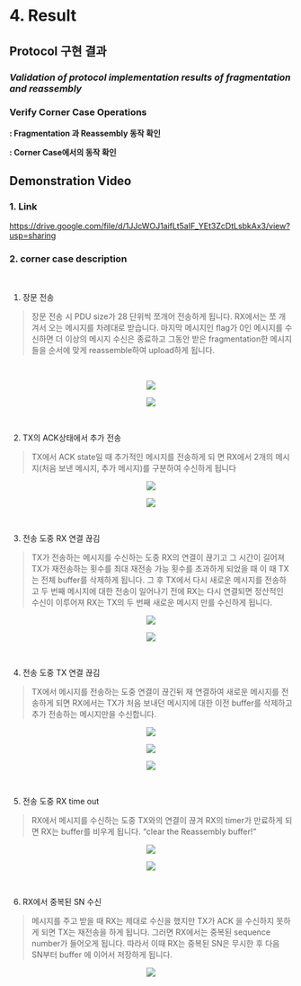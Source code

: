 # 4. Result
## Protocol 구현 결과 
### ***Validation of protocol implementation results of fragmentation and reassembly***

### **Verify Corner Case Operations**

**: Fragmentation 과 Reassembly 동작 확인**

**: Corner Case에서의 동작 확인**


## Demonstration Video

### **1. Link**

https://drive.google.com/file/d/1JJcWOJ1aifLt5aIF_YEt3ZcDtLsbkAx3/view?usp=sharing

### **2. corner case description**
</br>

1. 장문 전송
> 장문 전송 시 PDU size가 28 단위씩 쪼개어 전송하게 됩니다. RX에서는 쪼 개겨서 오는 메시지를 차례대로 받습니다. 마지막 메시지인 flag가 0인 메시지를 수신하면 더 이상의 메시지 수신은 종료하고 그동안 받은 fragmentation한 메시지들을 순서에 맞게 reassemble하여 upload하게 됩니다.
</br>
<p align="center"><img src="https://github.com/dbwpdls22/Networkprotocol/blob/main/figs/Case1-1.jpg?raw=true"></p>
<p align="center"><img src="https://github.com/dbwpdls22/Networkprotocol/blob/main/figs/Case1-2.jpg?raw=true"></p>
</br>

2. TX의 ACK상태에서 추가 전송
> TX에서 ACK state일 때 추가적인 메시지를 전송하게 되 면 RX에서 2개의 메시지(처음 보낸 메시지, 추가 메시지)를 구분하여 수신하게 됩니다
<p align="center"><img src="https://github.com/dbwpdls22/Networkprotocol/blob/main/figs/Case2-1.jpg?raw=true"></p>
<p align="center"><img src="https://github.com/dbwpdls22/Networkprotocol/blob/main/figs/Case2-2.jpg?raw=true"></p>
</br>

3. 전송 도중 RX 연결 끊김
> TX가 전송하는 메시지를 수신하는 도중 RX의 연결이 끊기고 그 시간이 길어져 TX가 재전송하는 횟수를 최대 재전송 가능 횟수를 초과하게 되었을 때 이 때 TX는 전체 buffer를 삭제하게 됩니다. 그 후 TX에서 다시 새로운 메시지를 전송하고 두 번째 메시지에 대한 전송이 일어나기 전에 RX는 다시 연결되면 정산적인 수신이 이루어져 RX는 TX의 두 번째 새로운 메시지 만를 수신하게 됩니다.
<p align="center"><img src="https://github.com/dbwpdls22/Networkprotocol/blob/main/figs/Case3-1.jpg?raw=true"></p>
<p align="center"><img src="https://github.com/dbwpdls22/Networkprotocol/blob/main/figs/Case3-2.jpg?raw=true"></p>
</br>

4. 전송 도중 TX 연결 끊김
> TX에서 메시지를 전송하는 도중 연결이 끊긴뒤 재 연결하여 새로운 메시지를 전송하게 되면 RX에서는 TX가 처음 보내던 메시지에 대한 이전 buffer를 삭제하고 추가 전송하는 메시지만을 수신합니다.
<p align="center"><img src="https://github.com/dbwpdls22/Networkprotocol/blob/main/figs/Case4-1.jpg?raw=true"></p>
<p align="center"><img src="https://github.com/dbwpdls22/Networkprotocol/blob/main/figs/Case5-2.jpg?raw=true"></p>
<p align="center"><img src="https://github.com/dbwpdls22/Networkprotocol/blob/main/figs/Case4-3.jpg?raw=true"></p>
</br>

5. 전송 도중 RX time out
> RX에서 메시지를 수신하는 도중 TX와의 연결이 끊겨 RX의 timer가 만료하게 되면 RX는 buffer를 비우게 됩니다. “clear the Reassembly buffer!”
<p align="center"><img src="https://github.com/dbwpdls22/Networkprotocol/blob/main/figs/Case5-1.jpg?raw=true"></p>
<p align="center"><img src="https://github.com/dbwpdls22/Networkprotocol/blob/main/figs/Case5-2.jpg?raw=true"></p>
</br>

6. RX에서 중복된 SN 수신 
> 메시지를 주고 받을 때 RX는 제대로 수신을 했지만 TX가 ACK 을 수신하지 못하게 되면 TX는 재전송을 하게 됩니다. 그러면 RX에서는 중복된 sequence number가 들어오게 됩니다. 따라서 이때 RX는 중복된 SN은 무시한 후 다음 SN부터 buffer 에 이어서 저장하게 됩니다.
<p align="center"><img src="https://github.com/dbwpdls22/Networkprotocol/blob/main/figs/Case6-1.jpg?raw=true"></p>
